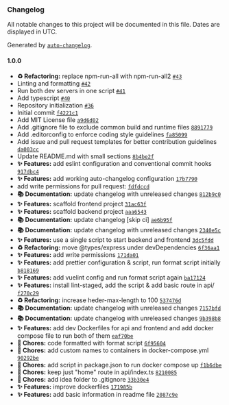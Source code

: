 ### Changelog

All notable changes to this project will be documented in this file. Dates are displayed in UTC.

Generated by [`auto-changelog`](https://github.com/CookPete/auto-changelog).

#### 1.0.0

- **♻️ Refactoring:** replace npm-run-all with npm-run-all2 [`#43`](https://github.com/adrianjiga/ChameleonEngineerBlog/pull/43)
- Linting and formatting [`#42`](https://github.com/adrianjiga/ChameleonEngineerBlog/pull/42)
- Run both dev servers in one script [`#41`](https://github.com/adrianjiga/ChameleonEngineerBlog/pull/41)
- Add typescript [`#40`](https://github.com/adrianjiga/ChameleonEngineerBlog/pull/40)
- Repository initialization [`#36`](https://github.com/adrianjiga/ChameleonEngineerBlog/pull/36)
- Initial commit [`f4221c1`](https://github.com/adrianjiga/ChameleonEngineerBlog/commit/f4221c185c0b7233e334849e9944adf7bb828e5b)
- Add MIT License file [`a9d6d02`](https://github.com/adrianjiga/ChameleonEngineerBlog/commit/a9d6d02b937ce561778165fbc5fcfd2ce0812381)
- Add .gitignore file to exclude common build and runtime files [`8891779`](https://github.com/adrianjiga/ChameleonEngineerBlog/commit/88917795d1ed8052bf09a69317aac20271eb8417)
- Add .editorconfig to enforce coding style guidelines [`fa85099`](https://github.com/adrianjiga/ChameleonEngineerBlog/commit/fa85099e3888ef17bb3b4e684ed54eca47a40a7a)
- Add issue and pull request templates for better contribution guidelines [`da003cc`](https://github.com/adrianjiga/ChameleonEngineerBlog/commit/da003cc0c3abab4df94b3b8a93f9d3707d5ebabb)
- Update README.md with small sections [`8b4be2f`](https://github.com/adrianjiga/ChameleonEngineerBlog/commit/8b4be2fe9a5062c93ad5b648457ab212dbe2f223)
- **✨ Features:** add eslint configuration and conventional commit hooks [`917dbc4`](https://github.com/adrianjiga/ChameleonEngineerBlog/commit/917dbc44d3a1bc1dc2818ec01df35a9e30660731)
- **✨ Features:** add working auto-changelog configuration [`17b7790`](https://github.com/adrianjiga/ChameleonEngineerBlog/commit/17b7790584d8f6dfa921d99ceba1a742e73f5b26)
- add write permissions for pull request: [`fdfdccd`](https://github.com/adrianjiga/ChameleonEngineerBlog/commit/fdfdccd80abf0a0751f9258e11ae0bbee1a3db41)
- **📚 Documentation:** update changelog with unreleased changes [`812b9c0`](https://github.com/adrianjiga/ChameleonEngineerBlog/commit/812b9c0ae7d067766aceaabace7618d1e72830d1)
- **✨ Features:** scaffold frontend project [`31ac63f`](https://github.com/adrianjiga/ChameleonEngineerBlog/commit/31ac63fa32346f8172d0f0bfe8c0bc69b0c79948)
- **✨ Features:** scaffold backend project [`aaa6543`](https://github.com/adrianjiga/ChameleonEngineerBlog/commit/aaa65434b74a367b3764d74c2ca6e8e1000e7477)
- **📚 Documentation:** update changelog [skip ci] [`ae6b95f`](https://github.com/adrianjiga/ChameleonEngineerBlog/commit/ae6b95fc5605f583b728976dee97a9ae6feab5fc)
- **📚 Documentation:** update changelog with unreleased changes [`2340e5c`](https://github.com/adrianjiga/ChameleonEngineerBlog/commit/2340e5c70168c2333dc33a95d3315056ce764362)
- **✨ Features:** use a single script to start backend and frontend [`3dc5fdd`](https://github.com/adrianjiga/ChameleonEngineerBlog/commit/3dc5fdda17c409b9b26128bace9bded53dca88e6)
- **♻️ Refactoring:** move @types/express under devDependencies [`6f36aa1`](https://github.com/adrianjiga/ChameleonEngineerBlog/commit/6f36aa126e2a8a1c78a56ff95f1a2fe3adbb6a18)
- **✨ Features:** add write permissions [`171da01`](https://github.com/adrianjiga/ChameleonEngineerBlog/commit/171da01bd8047eef7fd83fe1ac1224210dbfe95c)
- **✨ Features:** add prettier configuration & script, run format script initially [`b818169`](https://github.com/adrianjiga/ChameleonEngineerBlog/commit/b818169aa20a42f4a55ca7495e94577eb865db98)
- **✨ Features:** add vuelint config and run  format script again [`ba17124`](https://github.com/adrianjiga/ChameleonEngineerBlog/commit/ba1712473ea2cba4e892d6748926a0f26d109017)
- **✨ Features:**  install lint-staged, add the script & add basic route in api/ [`f270c29`](https://github.com/adrianjiga/ChameleonEngineerBlog/commit/f270c2900ac91a3bb8cb5ef27dd18dc65937c522)
- **♻️ Refactoring:** increase heder-max-length to 100 [`537476d`](https://github.com/adrianjiga/ChameleonEngineerBlog/commit/537476d85e2b7fc1259fba4595a6fe837aeb1754)
- **📚 Documentation:** update changelog with unreleased changes [`7157bfd`](https://github.com/adrianjiga/ChameleonEngineerBlog/commit/7157bfd5ce195057e73772c4c3d7f9fff5b91d0b)
- **📚 Documentation:** update changelog with unreleased changes [`9b398b8`](https://github.com/adrianjiga/ChameleonEngineerBlog/commit/9b398b8d62e354656aa038e36699a88d99b099da)
- **✨ Features:** add dev Dockerfiles for api and frontend and add docker compose file to run both of them [`eaf70be`](https://github.com/adrianjiga/ChameleonEngineerBlog/commit/eaf70be6c3818cd13db5ef17a480c9788cfc0d34)
- **🔧 Chores:** code formatted with format script [`6f95604`](https://github.com/adrianjiga/ChameleonEngineerBlog/commit/6f95604652ad670fa205fe32c758aba390ef86ba)
- **🔧 Chores:** add custom names to containers in docker-compose.yml [`90292be`](https://github.com/adrianjiga/ChameleonEngineerBlog/commit/90292be3be96d3f6b033c00092a90446b05ca49b)
- **🔧 Chores:** add script  in package.json to run docker compose up [`f1b6dbe`](https://github.com/adrianjiga/ChameleonEngineerBlog/commit/f1b6dbe324507440954327ed831cbaa636121d91)
- **🔧 Chores:** keep just "home" route in api/index.ts [`8210085`](https://github.com/adrianjiga/ChameleonEngineerBlog/commit/8210085f73c6ccdf3cc0a97d13a73eecbca34070)
- **🔧 Chores:** add  idea folder to .gitignore [`33b30e4`](https://github.com/adrianjiga/ChameleonEngineerBlog/commit/33b30e4f3e0c141c7379a5dd7792f2972f69a041)
- **✨ Features:** improve dockerfiles [`171985b`](https://github.com/adrianjiga/ChameleonEngineerBlog/commit/171985b81be82ce9b0238ac0241f057a7e689d47)
- **✨ Features:** add basic information in readme file [`2087c9e`](https://github.com/adrianjiga/ChameleonEngineerBlog/commit/2087c9eafce46e3ade61bdae6c5af33acc3b0dcd)
